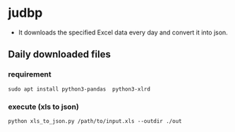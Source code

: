 # judbp

  - It downloads the specified Excel data every day and convert it into json.

## Daily downloaded files

### requirement
```
sudo apt install python3-pandas  python3-xlrd
```

### execute (xls to json)
```
python xls_to_json.py /path/to/input.xls --outdir ./out
```
